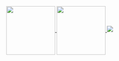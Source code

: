 <div>
  <a href="https://akileshjayakumar.com">
    <img align="center" height="130em" src="https://github-readme-stats.vercel.app/api?username=akileshjayakumar&theme=github_dark&hide_border=false&count_private=true&hide_title=true&show_icons=true&hide=stars&card_width=300" />
  </a>
  <a href="https://akileshjayakumar.com">
    <img align="center" height="130em" src="https://github-readme-stats.vercel.app/api/top-langs/?username=akileshjayakumar&theme=github_dark&hide_border=false&count_private=true&hide_title=true&layout=compact&exclude_repo=test,cmake,html,css&langs_count=6&card_width=300" />
  </a>
  <a href="https://akileshjayakumar.com"><img src="https://github-readme-streak-stats.herokuapp.com?user=akileshjayakumar&theme=github_dark&mode=weekly&card_width=600" /></a>
</div>
